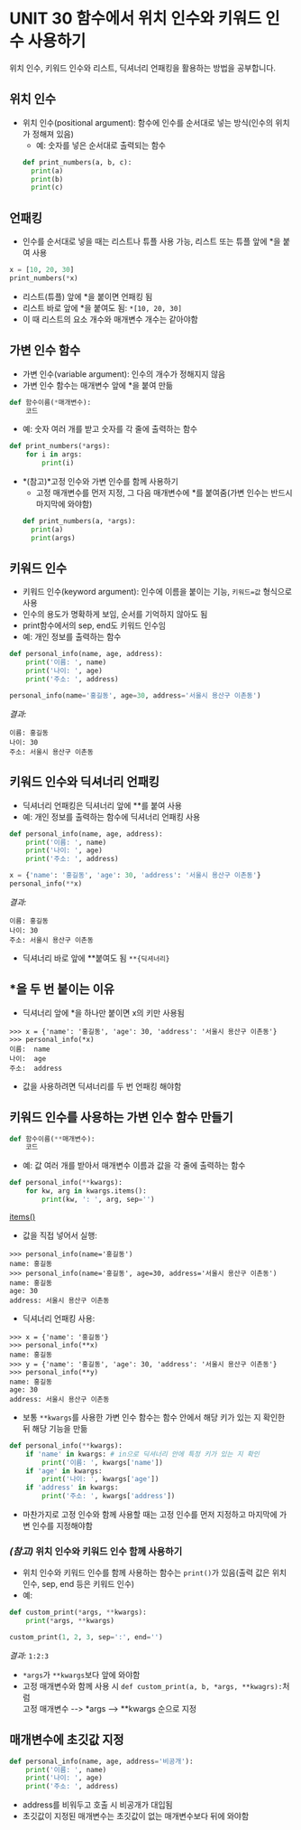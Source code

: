 # UNIT 30 함수에서 위치 인수와 키워드 인수 사용하기
위치 인수, 키워드 인수와 리스트, 딕셔너리 언패킹을 활용하는 방법을 공부합니다.

## 위치 인수
- 위치 인수(positional argument): 함수에 인수를 순서대로 넣는 방식(인수의 위치가 정해져 있음)
  * 예: 숫자를 넣은 순서대로 출력되는 함수
  ```python
  def print_numbers(a, b, c):
    print(a)
    print(b)
    print(c)
  ```

## 언패킹 
- 인수를 순서대로 넣을 때는 리스트나 튜플 사용 가능, 리스트 또는 튜플 앞에 *을 붙여 사용
```python
x = [10, 20, 30]
print_numbers(*x)
```
- 리스트(튜플) 앞에 *을 붙이면 언패킹 됨
- 리스트 바로 앞에 *을 붙여도 됨: `*[10, 20, 30]`
- 이 때 리스트의 요소 개수와 매개변수 개수는 같아야함

## 가변 인수 함수
- 가변 인수(variable argument): 인수의 개수가 정해지지 않음
- 가변 인수 함수는 매개변수 앞에 *을 붙여 만듦
```python
def 함수이름(*매개변수):
    코드
```
- 예: 숫자 여러 개를 받고 숫자를 각 줄에 출력하는 함수
```python
def print_numbers(*args):
    for i in args:
        print(i)
```
- *(참고)*고정 인수와 가변 인수를 함께 사용하기
  * 고정 매개변수를 먼저 지정, 그 다음 매개변수에 *를 붙여줌(가변 인수는 반드시 마지막에 와야함)
  ```python
  def print_numbers(a, *args):
    print(a)
    print(args)
  ```

## 키워드 인수
- 키워드 인수(keyword argument): 인수에 이름을 붙이는 기능, `키워드=값` 형식으로 사용
- 인수의 용도가 명확하게 보임, 순서를 기억하지 않아도 됨
- print함수에서의 sep, end도 키워드 인수임
- 예: 개인 정보를 출력하는 함수
```python
def personal_info(name, age, address):
    print('이름: ', name)
    print('나이: ', age)
    print('주소: ', address)

personal_info(name='홍길동', age=30, address='서울시 용산구 이촌동')
```
*결과:*<br>
```
이름: 홍길동
나이: 30
주소: 서울시 용산구 이촌동
```

## 키워드 인수와 딕셔너리 언패킹
- 딕셔너리 언패킹은 딕셔너리 앞에 **를 붙여 사용
- 예: 개인 정보를 출력하는 함수에 딕셔너리 언패킹 사용
```python
def personal_info(name, age, address):
    print('이름: ', name)
    print('나이: ', age)
    print('주소: ', address)

x = {'name': '홍길동', 'age': 30, 'address': '서울시 용산구 이촌동'}
personal_info(**x) 
```
*결과:*<br>
```
이름: 홍길동
나이: 30
주소: 서울시 용산구 이촌동
```
- 딕셔너리 바로 앞에 **붙여도 됨 `**{딕셔너리}`

## *을 두 번 붙이는 이유
- 딕셔너리 앞에 *을 하나만 붙이면 x의 키만 사용됨
```
>>> x = {'name': '홍길동', 'age': 30, 'address': '서울시 용산구 이촌동'}
>>> personal_info(*x)
이름:  name
나이:  age
주소:  address
```
- 값을 사용하려면 딕셔너리를 두 번 언패킹 해야함

## 키워드 인수를 사용하는 가변 인수 함수 만들기
```python
def 함수이름(**매개변수):
    코드
```
- 예: 값 여러 개를 받아서 매개변수 이름과 값을 각 줄에 출력하는 함수
```python
def personal_info(**kwargs):
    for kw, arg in kwargs.items():
        print(kw, ': ', arg, sep='')
```
[items()](https://github.com/pandasneeze/python-practice/blob/main/UNIT_25%20%EB%94%95%EC%85%94%EB%84%88%EB%A6%AC%20%EC%9D%91%EC%9A%A9%ED%95%98%EA%B8%B0/UNIT_25_%EC%9A%94%EC%95%BD.md#items "UNIT 25 딕셔너리 응용하기")
- 값을 직접 넣어서 실행:
```
>>> personal_info(name='홍길동')
name: 홍길동
>>> personal_info(name='홍길동', age=30, address='서울시 용산구 이촌동') 
name: 홍길동
age: 30
address: 서울시 용산구 이촌동
```
- 딕셔너리 언패킹 사용:
```
>>> x = {'name': '홍길동'}
>>> personal_info(**x)
name: 홍길동
>>> y = {'name': '홍길동', 'age': 30, 'address': '서울시 용산구 이촌동'}
>>> personal_info(**y)
name: 홍길동
age: 30
address: 서울시 용산구 이촌동
```
- 보통 `**kwargs`를 사용한 가변 인수 함수는 함수 안에서 해당 키가 있는 지 확인한 뒤 해당 기능을 만듦
```python
def personal_info(**kwargs):
    if 'name' in kwargs: # in으로 딕셔너리 안에 특정 키가 있는 지 확인
        print('이름: ', kwargs['name'])
    if 'age' in kwargs:
        print('나이: ', kwargs['age'])
    if 'address' in kwargs:
        print('주소: ', kwargs['address'])
```
- 마찬가지로 고정 인수와 함께 사용할 때는 고정 인수를 먼저 지정하고 마지막에 가변 인수를 지정해야함<br>
### *(참고)* 위치 인수와 키워드 인수 함께 사용하기
- 위치 인수와 키워드 인수를 함께 사용하는 함수는 `print()`가 있음(출력 값은 위치 인수, sep, end 등은 키워드 인수)
- 예:
```python
def custom_print(*args, **kwargs):
    print(*args, **kwargs)

custom_print(1, 2, 3, sep=':', end='')
```
*결과:* `1:2:3`
- `*args`가 `**kwargs`보다 앞에 와야함
- 고정 매개변수와 함께 사용 시 `def custom_print(a, b, *args, **kwagrs):`처럼<br>
고정 매개변수 --> *args --> **kwargs 순으로 지정

## 매개변수에 초깃값 지정
```python
def personal_info(name, age, address='비공개'):
    print('이름: ', name)
    print('나이: ', age)
    print('주소: ', address)
```
- address를 비워두고 호출 시 비공개가 대입됨
- 초깃값이 지정된 매개변수는 초깃값이 없는 매개변수보다 뒤에 와야함